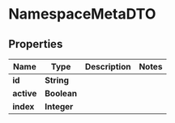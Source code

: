 
# NamespaceMetaDTO

## Properties
Name | Type | Description | Notes
------------ | ------------- | ------------- | -------------
**id** | **String** |  | 
**active** | **Boolean** |  | 
**index** | **Integer** |  | 




